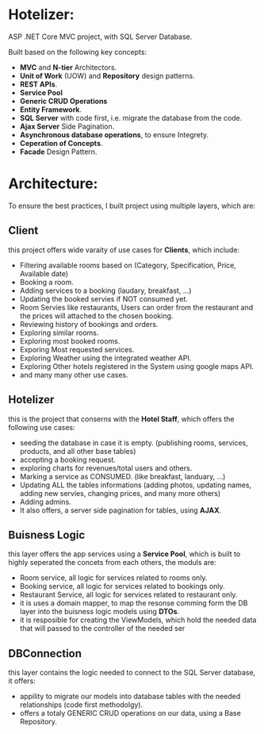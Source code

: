 # **Hotelizer:**


ASP .NET Core MVC project, with SQL Server Database.

Built based on the following key concepts:
- **MVC** and **N-tier** Architectors.
- **Unit of Work** (UOW) and **Repository** design patterns.
- **REST APIs**.
- **Service Pool**
- **Generic CRUD Operations**
- **Entity Framework**.
- **SQL Server** with code first, i.e. migrate the database from the code.
- **Ajax Server** Side Pagination.
- **Asynchronous database operations**, to ensure Integrety.
- **Ceperation of Concepts**.
- **Facade** Design Pattern.


# **Architecture**:
To ensure the best practices, I built project using multiple layers, which are:

## **Client**

this project offers wide varaity of use cases for **Clients**, which include:
  - Filtering available rooms based on (Category, Specification, Price, Available date)
  - Booking a room.
  - Adding services to a booking (laudary, breakfast, ...)
  - Updating the booked servies if NOT consumed yet.
  - Room Servies like restaurants, Users can order from the restaurant and the prices will attached to the chosen booking.
  - Reviewing history of bookings and orders.
  - Exploring similar rooms.
  - Exploring most booked rooms.
  - Exporing Most requested services.
  - Exploring Weather using the integrated weather API.
  - Exploring Other hotels registered in the System using google maps API.
  - and many many other use cases.
    
## **Hotelizer**

this is the project that conserns with the **Hotel Staff**, which offers the following use cases:
  - seeding the database in case it is empty. (publishing rooms, services, products, and all other base tables)
  - accepting a booking request.
  - exploring charts for revenues/total users and others.
  - Marking a service as CONSUMED. (like breakfast, landuary, ...)
  - Updating ALL the tables informations (adding photos, updating names, adding new servies, changing prices, and many more others)
  - Adding admins.
  - It also offers, a server side pagination for tables, using **AJAX**.
    
## **Buisness Logic**

this layer offers the app services using a **Service Pool**, which is built to highly seperated the concets from each others, the moduls are:
  - Room service, all logic for services related to rooms only. 
  - Booking service, all logic for services related to bookings only.
  - Restaurant Service, all logic for services related to restaurant only.
  - it is uses a domain mapper, to map the resonse comming form the DB layer into the buisness logic models using **DTOs**.
  - it is resposible for creating the ViewModels, which hold the needed data that will passed to the controller of the needed ser

## **DBConnection**

this layer contains the logic needed to connect to the SQL Server database, it offers:
  - appility to migrate our models into database tables with the needed relationships (code first methodolgy).
  - offers a totaly GENERIC CRUD operations on our data, using a Base Repository.
